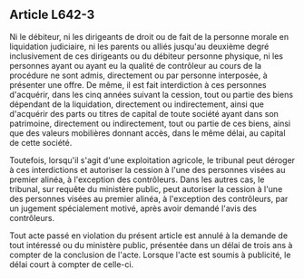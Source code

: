 Article L642-3
----
Ni le débiteur, ni les dirigeants de droit ou de fait de la personne morale en
liquidation judiciaire, ni les parents ou alliés jusqu'au deuxième degré
inclusivement de ces dirigeants ou du débiteur personne physique, ni les
personnes ayant ou ayant eu la qualité de contrôleur au cours de la procédure ne
sont admis, directement ou par personne interposée, à présenter une offre. De
même, il est fait interdiction à ces personnes d'acquérir, dans les cinq années
suivant la cession, tout ou partie des biens dépendant de la liquidation,
directement ou indirectement, ainsi que d'acquérir des parts ou titres de
capital de toute société ayant dans son patrimoine, directement ou
indirectement, tout ou partie de ces biens, ainsi que des valeurs mobilières
donnant accès, dans le même délai, au capital de cette société.

Toutefois, lorsqu'il s'agit d'une exploitation agricole, le tribunal peut
déroger à ces interdictions et autoriser la cession à l'une des personnes visées
au premier alinéa, à l'exception des contrôleurs. Dans les autres cas, le
tribunal, sur requête du ministère public, peut autoriser la cession à l'une des
personnes visées au premier alinéa, à l'exception des contrôleurs, par un
jugement spécialement motivé, après avoir demandé l'avis des contrôleurs.

Tout acte passé en violation du présent article est annulé à la demande de tout
intéressé ou du ministère public, présentée dans un délai de trois ans à compter
de la conclusion de l'acte. Lorsque l'acte est soumis à publicité, le délai
court à compter de celle-ci.
